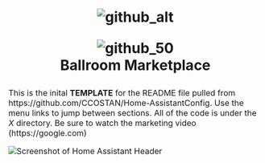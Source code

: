 <h1 align="center">
  
  ![github_alt](https://user-images.githubusercontent.com/12243409/163683464-3cf031e4-cfe5-4eb8-b240-e80c84c1feb7.png)

  
  ![github_50](https://user-images.githubusercontent.com/12243409/163683336-f5338315-d5b5-4154-ad29-240d66feff3b.png)
  <br> Ballroom Marketplace </br>
</h1>
<p><font size="3">
This is the inital <strong>TEMPLATE</strong> for the README file pulled from https://github.com/CCOSTAN/Home-AssistantConfig. Use the menu links to jump between sections.  All of the code is under the <em>X</em> directory. Be sure to watch the marketing video (https://google.com)</p>

![Screenshot of Home Assistant Header](https://i.imgur.com/vjDH1LJ.png)
